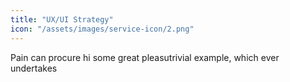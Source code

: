 ```yaml
---
title: "UX/UI Strategy"
icon: "/assets/images/service-icon/2.png"
---
```


Pain can procure hi some great pleasutrivial example, which ever undertakes
